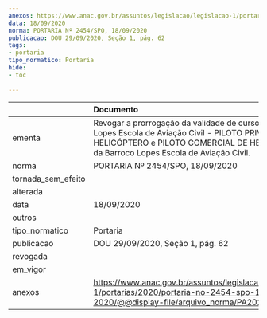 ```yaml
---
anexos: https://www.anac.gov.br/assuntos/legislacao/legislacao-1/portarias/2020/portaria-no-2454-spo-18-09-2020/@@display-file/arquivo_norma/PA2020-2454.pdf
data: 18/09/2020
norma: PORTARIA Nº 2454/SPO, 18/09/2020
publicacao: DOU 29/09/2020, Seção 1, pág. 62
tags:
- portaria
tipo_normatico: Portaria
hide: 
- toc 
 
---
```


|                    | Documento                                                                                                                                                                                        |
|:-------------------|:-------------------------------------------------------------------------------------------------------------------------------------------------------------------------------------------------|
| ementa             | Revogar a prorrogação da validade de cursos da Barroco Lopes Escola de Aviação Civil - PILOTO PRIVADO DE HELICÓPTERO e PILOTO COMERCIAL DE HELICÓPTERO da Barroco Lopes Escola de Aviação Civil. |
| norma              | PORTARIA Nº 2454/SPO, 18/09/2020                                                                                                                                                                 |
| tornada_sem_efeito |                                                                                                                                                                                                  |
| alterada           |                                                                                                                                                                                                  |
| data               | 18/09/2020                                                                                                                                                                                       |
| outros             |                                                                                                                                                                                                  |
| tipo_normatico     | Portaria                                                                                                                                                                                         |
| publicacao         | DOU 29/09/2020, Seção 1, pág. 62                                                                                                                                                                 |
| revogada           |                                                                                                                                                                                                  |
| em_vigor           |                                                                                                                                                                                                  |
| anexos             | https://www.anac.gov.br/assuntos/legislacao/legislacao-1/portarias/2020/portaria-no-2454-spo-18-09-2020/@@display-file/arquivo_norma/PA2020-2454.pdf                                             |